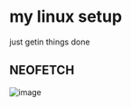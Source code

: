 # my linux setup
 just getin things done


## NEOFETCH
![image](https://user-images.githubusercontent.com/51535331/184387513-6fa665e1-8507-4260-8e69-a72a4f1267c1.png)

